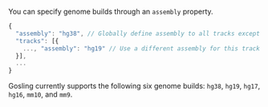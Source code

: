You can specify genome builds through an `assembly` property.

```typescript
{
  "assembly": "hg38", // Globally define assembly to all tracks except ones that specify a certain assembly
  "tracks": [{
    ..., "assembly": "hg19" // Use a different assembly for this track
  }],
  ...
}
```

Gosling currently supports the following six genome builds: `hg38`, `hg19`, `hg17`, `hg16`, `mm10`, and `mm9`.